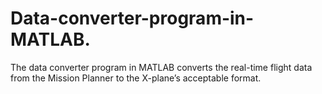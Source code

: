 # Data-converter-program-in-MATLAB.

The data converter program in MATLAB converts the real-time flight data from the Mission Planner to the X-plane’s acceptable format. 
